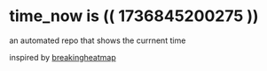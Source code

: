 # time_now is (( 1736845200275 ))

an automated repo that shows the currnent time

inspired by [breakingheatmap](https://github.com/breakingheatmap/breakingheatmap)